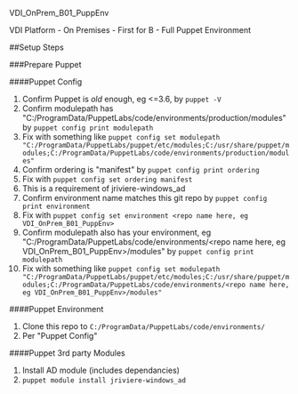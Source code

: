 VDI_OnPrem_B01_PuppEnv

VDI Platform - On Premises - First for B - Full Puppet Environment

##Setup Steps

###Prepare Puppet

####Puppet Config
1. Confirm Puppet is _old_ enough, eg <=3.6, by `puppet -V`
2. Confirm modulepath has "C:/ProgramData/PuppetLabs/code/environments/production/modules" by `puppet config print modulepath`
  1. Fix with something like `puppet config set modulepath "C:/ProgramData/PuppetLabs/puppet/etc/modules;C:/usr/share/puppet/modules;C:/ProgramData/PuppetLabs/code/environments/production/modules"`
3. Confirm ordering is "manifest" by `puppet config print ordering`
  1. Fix with `puppet config set ordering manifest`
  2. This is a requirement of jriviere-windows_ad
4. Confirm environment name matches this git repo by `puppet config print environment`
  1. Fix with `puppet config set environment <repo name here, eg VDI_OnPrem_B01_PuppEnv>`
5. Confirm modulepath also has your environment, eg "C:/ProgramData/PuppetLabs/code/environments/<repo name here, eg VDI_OnPrem_B01_PuppEnv>/modules" by `puppet config print modulepath`
  1. Fix with something like `puppet config set modulepath "C:/ProgramData/PuppetLabs/puppet/etc/modules;C:/usr/share/puppet/modules;C:/ProgramData/PuppetLabs/code/environments/<repo name here, eg VDI_OnPrem_B01_PuppEnv>/modules"`

####Puppet Environment
1. Clone this repo to `C:/ProgramData/PuppetLabs/code/environments/`
  1. Per "Puppet Config"

####Puppet 3rd party Modules
1. Install AD module (includes dependancies)
  1. `puppet module install jriviere-windows_ad`
